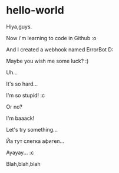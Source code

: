 # hello-world
Hiya,guys.

Now i'm learning to code in Github :o

And I created a webhook named ErrorBot D:

Maybe you wish me some luck? :)

Uh...

It's so hard...

I'm so stupid! :c

Or no?

I'm baaack!

Let's try something...

Йа тут слегка афигел...

Ауауау... :с

Blah,blah,blah
